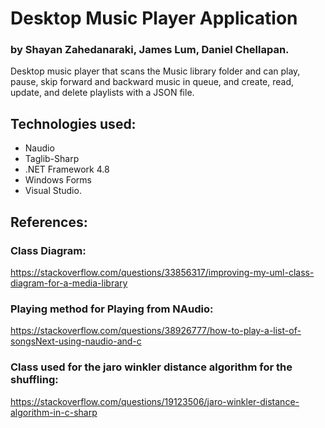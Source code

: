 # Desktop Music Player Application 

### by Shayan Zahedanaraki, James Lum, Daniel Chellapan. 

Desktop music player that scans the Music library folder and can play, pause, skip forward and backward music in queue, and create, read, update, and delete playlists with a JSON file.

## Technologies used:

* Naudio 
* Taglib-Sharp
* .NET Framework 4.8 
* Windows Forms 
* Visual Studio.

## References:

### Class Diagram:
https://stackoverflow.com/questions/33856317/improving-my-uml-class-diagram-for-a-media-library

### Playing method for Playing from NAudio:
https://stackoverflow.com/questions/38926777/how-to-play-a-list-of-songsNext-using-naudio-and-c

### Class used for the jaro winkler distance algorithm for the shuffling:
https://stackoverflow.com/questions/19123506/jaro-winkler-distance-algorithm-in-c-sharp